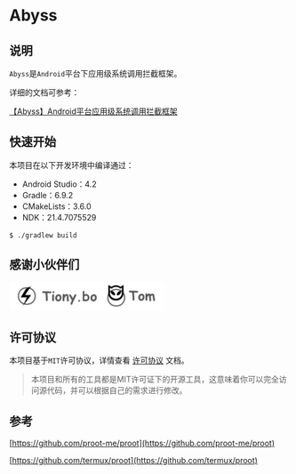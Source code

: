 # Abyss

## 说明

`Abyss`是`Android`平台下应用级系统调用拦截框架。

详细的文档可参考：

[【Abyss】Android平台应用级系统调用拦截框架](https://www.iofomo.com/blog/opensrcabyss)

## 快速开始

本项目在以下开发环境中编译通过：

-   Android Studio：4.2
-   Gradle：6.9.2
-   CMakeLists：3.6.0
-   NDK：21.4.7075529

```shell
$ ./gradlew build
```

## 感谢小伙伴们

![](doc/README.assets/thanks.png)

## 许可协议

本项目基于`MIT`许可协议，详情查看 [许可协议](doc/LICENSE) 文档。

>   本项目和所有的工具都是MIT许可证下的开源工具，这意味着你可以完全访问源代码，并可以根据自己的需求进行修改。

## 参考

[https://github.com/proot-me/proot](https://github.com/proot-me/proot)

[https://github.com/termux/proot](https://github.com/termux/proot)
